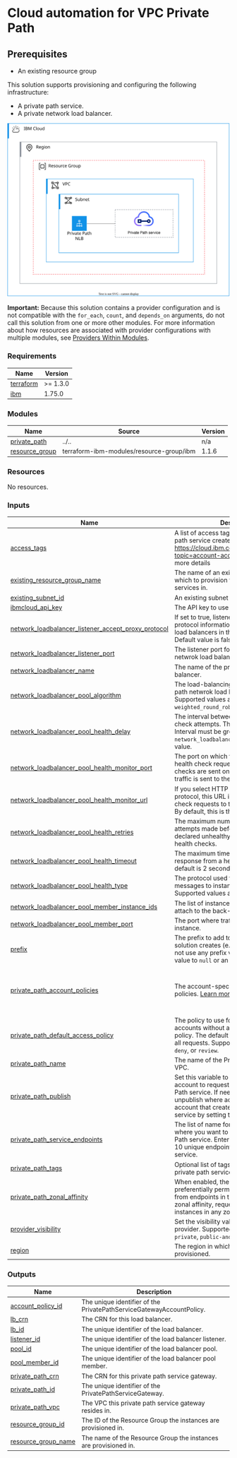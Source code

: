 # Cloud automation for VPC Private Path

## Prerequisites
- An existing resource group

This solution supports provisioning and configuring the following infrastructure:
- A private path service.
- A private network load balancer.

![private-path-deployable-architecture](../../reference-architecture/deployable-architecture-private-path.svg)

**Important:** Because this solution contains a provider configuration and is not compatible with the `for_each`, `count`, and `depends_on` arguments, do not call this solution from one or more other modules. For more information about how resources are associated with provider configurations with multiple modules, see [Providers Within Modules](https://developer.hashicorp.com/terraform/language/modules/develop/providers).

<!-- Below content is automatically populated via pre-commit hook -->
<!-- BEGINNING OF PRE-COMMIT-TERRAFORM DOCS HOOK -->
### Requirements

| Name | Version |
|------|---------|
| <a name="requirement_terraform"></a> [terraform](#requirement\_terraform) | >= 1.3.0 |
| <a name="requirement_ibm"></a> [ibm](#requirement\_ibm) | 1.75.0 |

### Modules

| Name | Source | Version |
|------|--------|---------|
| <a name="module_private_path"></a> [private\_path](#module\_private\_path) | ../.. | n/a |
| <a name="module_resource_group"></a> [resource\_group](#module\_resource\_group) | terraform-ibm-modules/resource-group/ibm | 1.1.6 |

### Resources

No resources.

### Inputs

| Name | Description | Type | Default | Required |
|------|-------------|------|---------|:--------:|
| <a name="input_access_tags"></a> [access\_tags](#input\_access\_tags) | A list of access tags to apply to the private path service created by the module, see https://cloud.ibm.com/docs/account?topic=account-access-tags-tutorial for more details | `list(string)` | `[]` | no |
| <a name="input_existing_resource_group_name"></a> [existing\_resource\_group\_name](#input\_existing\_resource\_group\_name) | The name of an existing resource group in which to provision the private path services in. | `string` | `"Default"` | no |
| <a name="input_existing_subnet_id"></a> [existing\_subnet\_id](#input\_existing\_subnet\_id) | An existing subnet id. | `string` | n/a | yes |
| <a name="input_ibmcloud_api_key"></a> [ibmcloud\_api\_key](#input\_ibmcloud\_api\_key) | The API key to use for IBM Cloud. | `string` | n/a | yes |
| <a name="input_network_loadbalancer_listener_accept_proxy_protocol"></a> [network\_loadbalancer\_listener\_accept\_proxy\_protocol](#input\_network\_loadbalancer\_listener\_accept\_proxy\_protocol) | If set to true, listener forwards proxy protocol information that are supported by load balancers in the application family. Default value is false. | `bool` | `false` | no |
| <a name="input_network_loadbalancer_listener_port"></a> [network\_loadbalancer\_listener\_port](#input\_network\_loadbalancer\_listener\_port) | The listener port for the private path netwrok load balancer. | `number` | `80` | no |
| <a name="input_network_loadbalancer_name"></a> [network\_loadbalancer\_name](#input\_network\_loadbalancer\_name) | The name of the private path netwrok load balancer. | `string` | `"pp-nlb"` | no |
| <a name="input_network_loadbalancer_pool_algorithm"></a> [network\_loadbalancer\_pool\_algorithm](#input\_network\_loadbalancer\_pool\_algorithm) | The load-balancing algorithm for private path netwrok load balancer pool members. Supported values are `round_robin` or `weighted_round_robin`. | `string` | `"round_robin"` | no |
| <a name="input_network_loadbalancer_pool_health_delay"></a> [network\_loadbalancer\_pool\_health\_delay](#input\_network\_loadbalancer\_pool\_health\_delay) | The interval between 2 consecutive health check attempts. The default is 5 seconds. Interval must be greater than `network_loadbalancer_pool_health_timeout` value. | `number` | `5` | no |
| <a name="input_network_loadbalancer_pool_health_monitor_port"></a> [network\_loadbalancer\_pool\_health\_monitor\_port](#input\_network\_loadbalancer\_pool\_health\_monitor\_port) | The port on which the load balancer sends health check requests. By default, health checks are sent on the same port where traffic is sent to the instance. | `number` | `80` | no |
| <a name="input_network_loadbalancer_pool_health_monitor_url"></a> [network\_loadbalancer\_pool\_health\_monitor\_url](#input\_network\_loadbalancer\_pool\_health\_monitor\_url) | If you select HTTP as the health check protocol, this URL is used to send health check requests to the instances in the pool. By default, this is the root path `/` | `string` | `"/"` | no |
| <a name="input_network_loadbalancer_pool_health_retries"></a> [network\_loadbalancer\_pool\_health\_retries](#input\_network\_loadbalancer\_pool\_health\_retries) | The maximum number of health check attempts made before an instance is declared unhealthy. The default is 2 failed health checks. | `number` | `2` | no |
| <a name="input_network_loadbalancer_pool_health_timeout"></a> [network\_loadbalancer\_pool\_health\_timeout](#input\_network\_loadbalancer\_pool\_health\_timeout) | The maximum time the system waits for a response from a health check request. The default is 2 seconds. | `number` | `2` | no |
| <a name="input_network_loadbalancer_pool_health_type"></a> [network\_loadbalancer\_pool\_health\_type](#input\_network\_loadbalancer\_pool\_health\_type) | The protocol used to send health check messages to instances in the pool. Supported values are `tcp` or `http`. | `string` | `"tcp"` | no |
| <a name="input_network_loadbalancer_pool_member_instance_ids"></a> [network\_loadbalancer\_pool\_member\_instance\_ids](#input\_network\_loadbalancer\_pool\_member\_instance\_ids) | The list of instance ids that you want to attach to the back-end pool. | `list(string)` | `[]` | no |
| <a name="input_network_loadbalancer_pool_member_port"></a> [network\_loadbalancer\_pool\_member\_port](#input\_network\_loadbalancer\_pool\_member\_port) | The port where traffic is sent to the instance. | `number` | `80` | no |
| <a name="input_prefix"></a> [prefix](#input\_prefix) | The prefix to add to all resources that this solution creates (e.g `prod`, `test`, `dev`). To not use any prefix value, you can set this value to `null` or an empty string. | `string` | n/a | yes |
| <a name="input_private_path_account_policies"></a> [private\_path\_account\_policies](#input\_private\_path\_account\_policies) | The account-specific connection request policies. [Learn more](https://github.com/terraform-ibm-modules/terraform-ibm-vpc-private-path/tree/main/solutions/standard/DA-types.md). | <pre>list(object({<br/>    account       = string<br/>    access_policy = string<br/>  }))</pre> | `[]` | no |
| <a name="input_private_path_default_access_policy"></a> [private\_path\_default\_access\_policy](#input\_private\_path\_default\_access\_policy) | The policy to use for bindings from accounts without an explicit account policy. The default policy is set to Review all requests. Supported options are `permit`, `deny`, or `review`. | `string` | `"review"` | no |
| <a name="input_private_path_name"></a> [private\_path\_name](#input\_private\_path\_name) | The name of the Private Path service for VPC. | `string` | `"private-path"` | no |
| <a name="input_private_path_publish"></a> [private\_path\_publish](#input\_private\_path\_publish) | Set this variable to `true` to allows any account to request access to to the Private Path service. If need be, you can also unpublish where access is restricted to the account that created the Private Path service by setting this variable to `false`. | `bool` | `false` | no |
| <a name="input_private_path_service_endpoints"></a> [private\_path\_service\_endpoints](#input\_private\_path\_service\_endpoints) | The list of name for the service endpoint where you want to connect your Private Path service. Enter a maximum number of 10 unique endpoint names for your service. | `list(string)` | n/a | yes |
| <a name="input_private_path_tags"></a> [private\_path\_tags](#input\_private\_path\_tags) | Optional list of tags to be added to the private path service. | `list(string)` | `[]` | no |
| <a name="input_private_path_zonal_affinity"></a> [private\_path\_zonal\_affinity](#input\_private\_path\_zonal\_affinity) | When enabled, the endpoint service preferentially permits connection requests from endpoints in the same zone. Without zonal affinity, requests are distributed to all instances in any zone. | `bool` | `false` | no |
| <a name="input_provider_visibility"></a> [provider\_visibility](#input\_provider\_visibility) | Set the visibility value for the IBM terraform provider. Supported values are `public`, `private`, `public-and-private`. [Learn more](https://registry.terraform.io/providers/IBM-Cloud/ibm/latest/docs/guides/custom-service-endpoints). | `string` | `"private"` | no |
| <a name="input_region"></a> [region](#input\_region) | The region in which the VPC resources are provisioned. | `string` | `"us-south"` | no |

### Outputs

| Name | Description |
|------|-------------|
| <a name="output_account_policy_id"></a> [account\_policy\_id](#output\_account\_policy\_id) | The unique identifier of the PrivatePathServiceGatewayAccountPolicy. |
| <a name="output_lb_crn"></a> [lb\_crn](#output\_lb\_crn) | The CRN for this load balancer. |
| <a name="output_lb_id"></a> [lb\_id](#output\_lb\_id) | The unique identifier of the load balancer. |
| <a name="output_listener_id"></a> [listener\_id](#output\_listener\_id) | The unique identifier of the load balancer listener. |
| <a name="output_pool_id"></a> [pool\_id](#output\_pool\_id) | The unique identifier of the load balancer pool. |
| <a name="output_pool_member_id"></a> [pool\_member\_id](#output\_pool\_member\_id) | The unique identifier of the load balancer pool member. |
| <a name="output_private_path_crn"></a> [private\_path\_crn](#output\_private\_path\_crn) | The CRN for this private path service gateway. |
| <a name="output_private_path_id"></a> [private\_path\_id](#output\_private\_path\_id) | The unique identifier of the PrivatePathServiceGateway. |
| <a name="output_private_path_vpc"></a> [private\_path\_vpc](#output\_private\_path\_vpc) | The VPC this private path service gateway resides in. |
| <a name="output_resource_group_id"></a> [resource\_group\_id](#output\_resource\_group\_id) | The ID of the Resource Group the instances are provisioned in. |
| <a name="output_resource_group_name"></a> [resource\_group\_name](#output\_resource\_group\_name) | The name of the Resource Group the instances are provisioned in. |
<!-- END OF PRE-COMMIT-TERRAFORM DOCS HOOK -->
